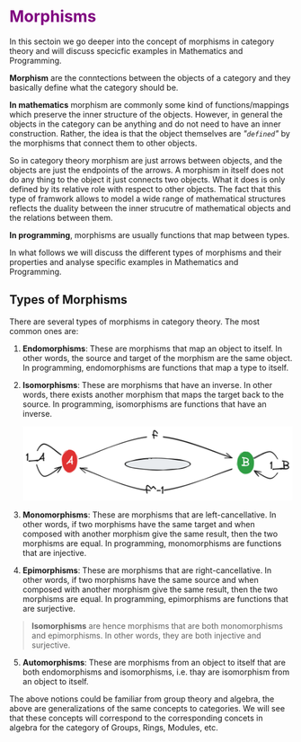 # <span style="color: purple;">**Morphisms**</span>

In this sectoin we go deeper into the concept of morphisms in category theory and will discuss specicfic examples in Mathematics and Programming.

**Morphism** are the conntections between the objects of a category and they basically define what the category should be.

**In mathematics** morphism are commonly some kind of functions/mappings which preserve the inner structure of the objects. However, in general the objects in the category can be anything and do not need to have an inner construction. Rather, the idea is that the object themselves are *"`defined`"* by the morphisms that connect them to other objects. 

So in category theory morphism are just arrows between objects, and the objects are just the endpoints of the arrows. A morphism in itself does not do any thing to the object it just connects two objects. What it does is only defined by its relative role with respect to other objects. The fact that this type of framwork allows to model a wide range of mathematical structures reflects the duality between the inner strucutre of mathematical objects and the relations between them.

**In programming**, morphisms are usually functions that map between types. 

In what follows we will discuss the different types of morphisms and their properties and analyse specific examples in Mathematics and Programming.

## **Types of Morphisms**

There are several types of morphisms in category theory. The most common ones are:

1. **Endomorphisms**: These are morphisms that map an object to itself. In other words, the source and target of the morphism are the same object. In programming, endomorphisms are functions that map a type to itself.

2. **Isomorphisms**: These are morphisms that have an inverse. In other words, there exists another morphism that maps the target back to the source. In programming, isomorphisms are functions that have an inverse.

  
    <div align=center>
    <img src="../../img/intro_to_category/isomorphism.png" width="500px" hight="200px">
    </div>


3. **Monomorphisms**: These are morphisms that are left-cancellative. In other words, if two morphisms have the same target and when composed with another morphism give the same result, then the two morphisms are equal. In programming, monomorphisms are functions that are injective.

4. **Epimorphisms**: These are morphisms that are right-cancellative. In other words, if two morphisms have the same source and when composed with another morphism give the same result, then the two morphisms are equal. In programming, epimorphisms are functions that are surjective.

> **Isomorphisms** are hence morphisms that are both monomorphisms and epimorphisms. In other words, they are both injective and surjective.

5. **Automorphisms**: These are morphisms from an object to itself that are both endomorphisms and isomorphisms, i.e. thay are isomorphism from an object to itself.



The above notions could be familiar from group theory and algebra, the above are generalizations of the same concepts to categories.
We will see that these concepts will correspond to the corresponding concets in algebra for the category of Groups, Rings, Modules, etc.